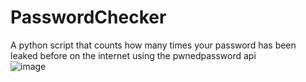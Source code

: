 # PasswordChecker
A python script that counts how many times your password has been leaked before on the internet using the pwnedpassword api
<br>
![image](https://user-images.githubusercontent.com/89842810/176750913-30bc45f0-061b-4b9b-b0b1-1c6a7efc98dc.png)
